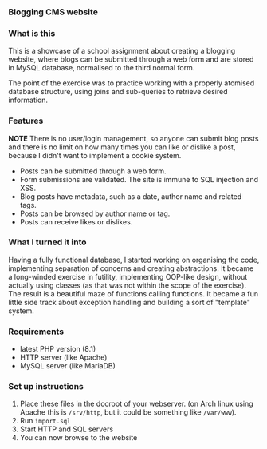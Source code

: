 ### Blogging CMS website

### What is this

This is a showcase of a school assignment about creating a blogging website, where blogs
can be submitted through a web form and are stored in MySQL database, normalised to the
third normal form. 

The point of the exercise was to practice working with a properly atomised database
structure, using joins and sub-queries to retrieve desired information. 

### Features

**NOTE** There is no user/login management, so anyone can submit blog posts and there is
no limit on how many times you can like or dislike a post, because I didn't want to
implement a cookie system. 

- Posts can be submitted through a web form.
- Form submissions are validated. The site is immune to SQL injection and XSS.
- Blog posts have metadata, such as a date, author name and related tags.
- Posts can be browsed by author name or tag.
- Posts can receive likes or dislikes.

### What I turned it into

Having a fully functional database, I started working on organising the code,
implementing separation of concerns and creating abstractions. It became a long-winded
exercise in futility, implementing OOP-like design, without actually using classes (as
that was not within the scope of the exercise). The result is a beautiful maze of functions
calling functions. It became a fun little side track about exception handling and building
a sort of "template" system. 

### Requirements

- latest PHP version (8.1)
- HTTP server (like Apache)
- MySQL server (like MariaDB)

### Set up instructions

1. Place these files in the docroot of your webserver. (on Arch linux using Apache this is
   `/srv/http`, but it could be something like `/var/www`). 
2. Run `import.sql`
3. Start HTTP and SQL servers
4. You can now browse to the website
